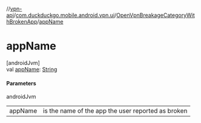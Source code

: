 //[vpn-api](../../../index.md)/[com.duckduckgo.mobile.android.vpn.ui](../index.md)/[OpenVpnBreakageCategoryWithBrokenApp](index.md)/[appName](app-name.md)

# appName

[androidJvm]\
val [appName](app-name.md): [String](https://kotlinlang.org/api/latest/jvm/stdlib/kotlin/-string/index.html)

#### Parameters

androidJvm

| | |
|---|---|
| appName | is the name of the app the user reported as broken |
